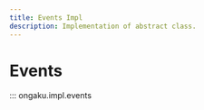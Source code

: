 ```yaml
---
title: Events Impl
description: Implementation of abstract class.
---
```


# Events

::: ongaku.impl.events
